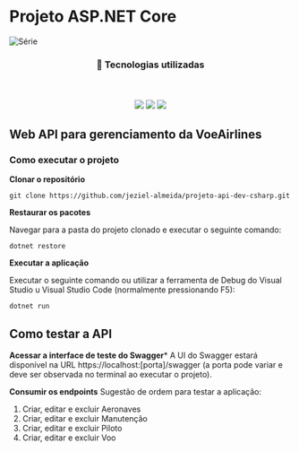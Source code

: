 # Projeto ASP.NET Core

![Série](https://img.shields.io/badge/Jeziel%20Almeida-AluraTube-blue)

<h3 align="center">
🚀 Tecnologias utilizadas
<p>&nbsp;</p>
<img src="https://img.shields.io/badge/ASP.NET Core-blue.svg?style=for-the-badge&logo=dotnet&logoColor=white"/>
<img src="https://img.shields.io/badge/Swagger-%23323330.svg?style=for-the-badge&logo=swagger&logoColor=%23F7DF1E">
<img src="https://img.shields.io/badge/git-%23F05033.svg?style=for-the-badge&logo=git&logoColor=white"/>

##  Web API para gerenciamento da VoeAirlines

### Como executar o projeto

**Clonar o repositório**
```
git clone https://github.com/jeziel-almeida/projeto-api-dev-csharp.git
```

**Restaurar os pacotes**

Navegar para a pasta do projeto clonado e executar o seguinte comando:

```
dotnet restore
```

**Executar a aplicação**

Executar o seguinte comando ou utilizar a ferramenta de Debug do Visual Studio u Visual Studio Code (normalmente pressionando F5):
```
dotnet run
```

## Como testar a API

**Acessar a interface de teste do Swagger***
A UI do Swagger estará disponível na URL https://localhost:[porta]/swagger (a porta pode variar e deve ser observada no terminal ao executar o projeto).

**Consumir os endpoints**
Sugestão de ordem para testar a aplicação:

1) Criar, editar e excluir Aeronaves
2) Criar, editar e excluir Manutenção
3) Criar, editar e excluir Piloto
4) Criar, editar e excluir Voo
